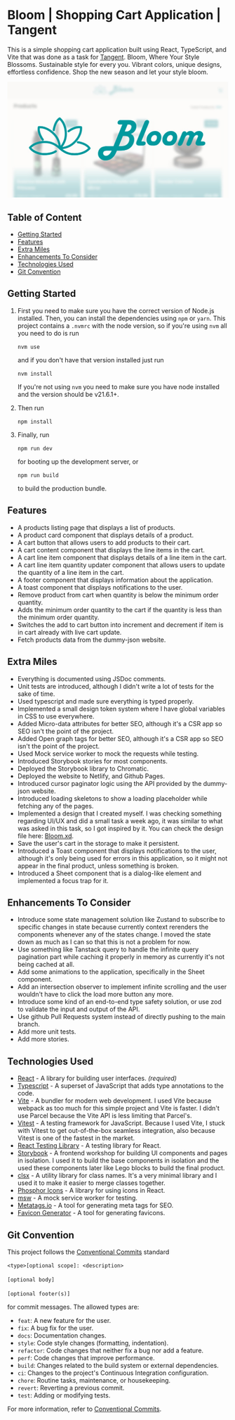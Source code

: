 # Bloom | Shopping Cart Application | Tangent <!-- omit from toc -->

This is a simple shopping cart application built using React, TypeScript, and Vite that was done as a task for [Tangent](https://tangent.co/). Bloom, Where Your Style Blossoms. Sustainable style for every you. Vibrant colors, unique designs, effortless confidence. Shop the new season and let your style bloom.

![Bloom](./public/og.jpg)

## Table of Content <!-- omit from toc -->

- [Getting Started](#getting-started)
- [Features](#features)
- [Extra Miles](#extra-miles)
- [Enhancements To Consider](#enhancements-to-consider)
- [Technologies Used](#technologies-used)
- [Git Convention](#git-convention)

## Getting Started

1. First you need to make sure you have the correct version of Node.js installed. Then, you can install the dependencies using `npm` or `yarn`.
   This project contains a `.nvmrc` with the node version, so if you're using `nvm` all you need to do is run

   ```shell
   nvm use
   ```

   and if you don't have that version installed just run

   ```shell
   nvm install
   ```

   If you're not using `nvm` you need to make sure you have node installed and the version should be v21.6.1+.

2. Then run

   ```shell
   npm install
   ```

3. Finally, run

   ```shell
   npm run dev
   ```

   for booting up the development server, or

   ```shell
   npm run build
   ```

   to build the production bundle.

## Features

- A products listing page that displays a list of products.
- A product card component that displays details of a product.
- A cart button that allows users to add products to their cart.
- A cart content component that displays the line items in the cart.
- A cart line item component that displays details of a line item in the cart.
- A cart line item quantity updater component that allows users to update the quantity of a line item in the cart.
- A footer component that displays information about the application.
- A toast component that displays notifications to the user.
- Remove product from cart when quantity is below the minimum order quantity.
- Adds the minimum order quantity to the cart if the quantity is less than the minimum order quantity.
- Switches the add to cart button into increment and decrement if item is in cart already with live cart update.
- Fetch products data from the dummy-json website.

## Extra Miles

- Everything is documented using JSDoc comments.
- Unit tests are introduced, although I didn't write a lot of tests for the sake of time.
- Used typescript and made sure everything is typed properly.
- Implemented a small design token system where I have global variables in CSS to use everywhere.
- Added Micro-data attributes for better SEO, although it's a CSR app so SEO isn't the point of the project.
- Added Open graph tags for better SEO, although it's a CSR app so SEO isn't the point of the project.
- Used Mock service worker to mock the requests while testing.
- Introduced Storybook stories for most components.
- Deployed the Storybook library to Chromatic.
- Deployed the website to Netlify, and Github Pages.
- Introduced cursor paginator logic using the API provided by the dummy-json website.
- Introduced loading skeletons to show a loading placeholder while fetching any of the pages.
- Implemented a design that I created myself. I was checking something regarding UI/UX and did a small task a week ago, it was similar to what was asked in this task, so I got inspired by it. You can check the design file here: [Bloom.xd](./public/Bloom.xd).
- Save the user's cart in the storage to make it persistent.
- Introduced a Toast component that displays notifications to the user, although it's only being used for errors in this application, so it might not appear in the final product, unless something is broken.
- Introduced a Sheet component that is a dialog-like element and implemented a focus trap for it.

## Enhancements To Consider

- Introduce some state management solution like Zustand to subscribe to specific changes in state because currently context rerenders the components whenever any of the states change. I moved the state down as much as I can so that this is not a problem for now.
- Use something like Tanstack query to handle the infinite query pagination part while caching it properly in memory as currently it's not being cached at all.
- Add some animations to the application, specifically in the Sheet component.
- Add an intersection observer to implement infinite scrolling and the user wouldn't have to click the load more button any more.
- Introduce some kind of an end-to-end type safety solution, or use zod to validate the input and output of the API.
- Use github Pull Requests system instead of directly pushing to the main branch.
- Add more unit tests.
- Add more stories.

## Technologies Used

- [React](https://react.dev/) - A library for building user interfaces. _(required)_
- [Typescript](https://www.typescriptlang.org/) - A superset of JavaScript that adds type annotations to the code.
- [Vite](https://vitejs.dev/) - A bundler for modern web development. I used Vite because webpack as too much for this simple project and Vite is faster. I didn't use Parcel because the Vite API is less limiting that Parcel's.
- [Vitest](https://vitest.dev/) - A testing framework for JavaScript. Because I used Vite, I stuck with Vitest to get out-of-the-box seamless integration, also because Vitest is one of the fastest in the market.
- [React Testing Library](https://testing-library.com/docs/react-testing-library/intro/) - A testing library for React.
- [Storybook](https://storybook.js.org/) - A frontend workshop for building UI components and pages in isolation. I used it to build the base components in isolation and the used these components later like Lego blocks to build the final product.
- [clsx](https://www.npmjs.com/package/clsx) - A utility library for class names. It's a very minimal library and I used it to make it easier to merge classes together.
- [Phosphor Icons](https://phosphoricons.com/) - A library for using icons in React.
- [msw](https://mswjs.io/) - A mock service worker for testing.
- [Metatags.io](https://metatags.io/) - A tool for generating meta tags for SEO.
- [Favicon Generator](https://realfavicongenerator.net/) - A tool for generating favicons.

## Git Convention

This project follows the
[Conventional Commits](https://www.conventionalcommits.org/en/v1.0.0/) standard

```plaintext
<type>[optional scope]: <description>

[optional body]

[optional footer(s)]
```

for commit messages. The allowed types are:

- `feat`: A new feature for the user.
- `fix`: A bug fix for the user.
- `docs`: Documentation changes.
- `style`: Code style changes (formatting, indentation).
- `refactor`: Code changes that neither fix a bug nor add a feature.
- `perf`: Code changes that improve performance.
- `build`: Changes related to the build system or external dependencies.
- `ci`: Changes to the project's Continuous Integration configuration.
- `chore`: Routine tasks, maintenance, or housekeeping.
- `revert`: Reverting a previous commit.
- `test`: Adding or modifying tests.

For more information, refer to
[Conventional Commits](https://www.conventionalcommits.org/en/v1.0.0/).
